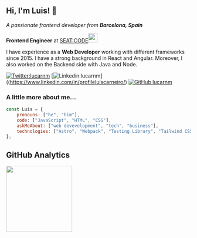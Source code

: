 ## Hi, I'm Luis! 👋

<p>
  <em>A passionate frontend developer from <strong>Barcelona, Spain</strong></em>
</p>
<p>
  <strong>Frontend Engineer</strong> at <a href="https://code.seat/">SEAT:CODE</a><img src="https://media.giphy.com/media/WUlplcMpOCEmTGBtBW/giphy.gif" width="25"> 
</p>
<p>
  I have experience as a <strong>Web Developer</strong> working with different frameworks since 2015. I have a strong background in React and Angular. Moreover, I also worked on the Backend side with Java and Node.
</p>


[![Twitter:lucarnm](https://img.shields.io/twitter/follow/lucarnm?style=social)](https://twitter.com/lucarnm)
[![Linkedin:lucarnm](https://img.shields.io/badge/-ealch-blue?style=flat-square&logo=Linkedin&logoColor=white&link=https://www.linkedin.com/in/profileluiscarneiro/)]((https://www.linkedin.com/in/profileluiscarneiro/)
[![GitHub lucarnm](https://img.shields.io/github/followers/ealch?label=follow&style=social)](https://github.com/lucarnm)

### A little more about me...  
```javascript
const Luis = {
    pronouns: ["he", "him"],
    code: ["JavaScript", "HTML", "CSS"],
    askMeAbout: ["web devevelopment", "tech", "business"],
    technologies: ["Astro", "Webpack", "Testing Library", "Tailwind CSS"],
};
```
## GitHub Analytics
<a href="https://github.com/Lucarnm">
  <img height="180em" src="https://github-readme-stats-eight-theta.vercel.app/api?username=Lucarnm&show_icons=true&theme=algolia&include_all_commits=true&count_private=true"/>
</a>
